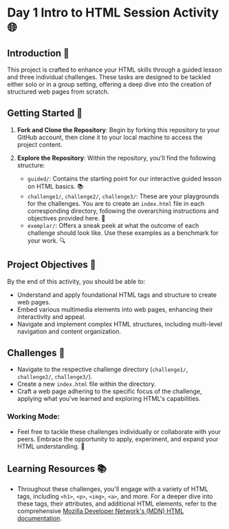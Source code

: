 # Day 1 Intro to HTML Session Activity 🌐

## Introduction 📖

This project is crafted to enhance your HTML skills through a guided lesson and three individual challenges. These tasks are designed to be tackled either solo or in a group setting, offering a deep dive into the creation of structured web pages from scratch.

## Getting Started 🚀

1. **Fork and Clone the Repository**: Begin by forking this repository to your GitHub account, then clone it to your local machine to access the project content.

2. **Explore the Repository**: Within the repository, you'll find the following structure:
   - `guided/`: Contains the starting point for our interactive guided lesson on HTML basics. 📚
   - `challenge1/`, `challenge2/`, `challenge3/`: These are your playgrounds for the challenges. You are to create an `index.html` file in each corresponding directory, following the overarching instructions and objectives provided here. 🧩
   - `exemplar/`: Offers a sneak peek at what the outcome of each challenge should look like. Use these examples as a benchmark for your work. 🔍

## Project Objectives 🎯

By the end of this activity, you should be able to:

- Understand and apply foundational HTML tags and structure to create web pages.
- Embed various multimedia elements into web pages, enhancing their interactivity and appeal.
- Navigate and implement complex HTML structures, including multi-level navigation and content organization.

## Challenges 🚀

- Navigate to the respective challenge directory (`challenge1/`, `challenge2/`, `challenge3/`).
- Create a new `index.html` file within the directory.
- Craft a web page adhering to the specific focus of the challenge, applying what you've learned and exploring HTML's capabilities.


### Working Mode:

- Feel free to tackle these challenges individually or collaborate with your peers. Embrace the opportunity to apply, experiment, and expand your HTML understanding. 🤝

## Learning Resources 📚

- Throughout these challenges, you'll engage with a variety of HTML tags, including `<h1>`, `<p>`, `<img>`, `<a>`, and more. For a deeper dive into these tags, their attributes, and additional HTML elements, refer to the comprehensive [Mozilla Developer Network's (MDN) HTML documentation](https://developer.mozilla.org/en-US/docs/Web/HTML).

